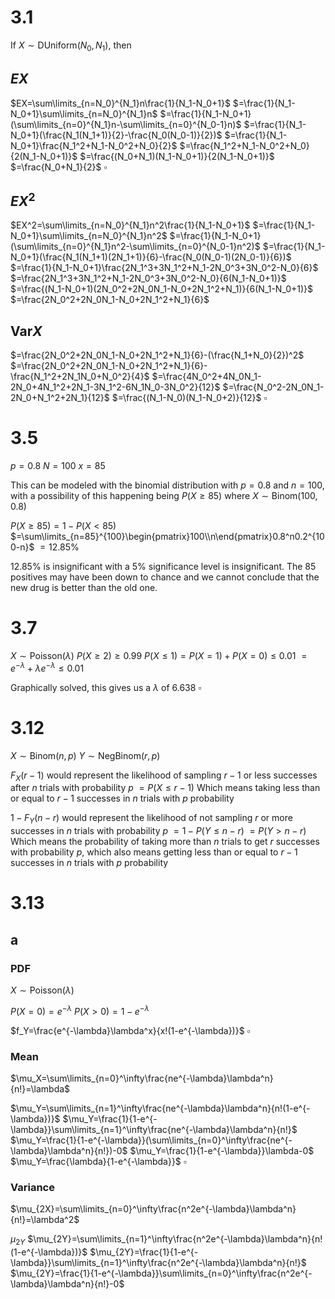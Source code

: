 # 3.1

If $X\sim \text{DUniform}(N_0,N_1)$, then

## $EX$
$EX=\sum\limits_{n=N_0}^{N_1}n\frac{1}{N_1-N_0+1}$
$=\frac{1}{N_1-N_0+1}\sum\limits_{n=N_0}^{N_1}n$
$=\frac{1}{N_1-N_0+1}(\sum\limits_{n=0}^{N_1}n-\sum\limits_{n=0}^{N_0-1}n)$
$=\frac{1}{N_1-N_0+1}(\frac{N_1(N_1+1)}{2}-\frac{N_0(N_0-1)}{2})$
$=\frac{1}{N_1-N_0+1}\frac{N_1^2+N_1-N_0^2+N_0}{2}$
$=\frac{N_1^2+N_1-N_0^2+N_0}{2(N_1-N_0+1)}$
$=\frac{(N_0+N_1)(N_1-N_0+1)}{2(N_1-N_0+1)}$
$=\frac{N_0+N_1}{2}$
$\square$

## $EX^2$

$EX^2=\sum\limits_{n=N_0}^{N_1}n^2\frac{1}{N_1-N_0+1}$
$=\frac{1}{N_1-N_0+1}\sum\limits_{n=N_0}^{N_1}n^2$
$=\frac{1}{N_1-N_0+1}(\sum\limits_{n=0}^{N_1}n^2-\sum\limits_{n=0}^{N_0-1}n^2)$
$=\frac{1}{N_1-N_0+1}(\frac{N_1(N_1+1)(2N_1+1)}{6}-\frac{N_0(N_0-1)(2N_0-1)}{6})$
$=\frac{1}{N_1-N_0+1}\frac{2N_1^3+3N_1^2+N_1-2N_0^3+3N_0^2-N_0}{6}$
$=\frac{2N_1^3+3N_1^2+N_1-2N_0^3+3N_0^2-N_0}{6(N_1-N_0+1)}$
$=\frac{(N_1-N_0+1)(2N_0^2+2N_0N_1-N_0+2N_1^2+N_1)}{6(N_1-N_0+1)}$
$=\frac{2N_0^2+2N_0N_1-N_0+2N_1^2+N_1}{6}$

## $\text{Var}X$

$=\frac{2N_0^2+2N_0N_1-N_0+2N_1^2+N_1}{6}-(\frac{N_1+N_0}{2})^2$
$=\frac{2N_0^2+2N_0N_1-N_0+2N_1^2+N_1}{6}-\frac{N_1^2+2N_1N_0+N_0^2}{4}$
$=\frac{4N_0^2+4N_0N_1-2N_0+4N_1^2+2N_1-3N_1^2-6N_1N_0-3N_0^2}{12}$
$=\frac{N_0^2-2N_0N_1-2N_0+N_1^2+2N_1}{12}$
$=\frac{(N_1-N_0)(N_1-N_0+2)}{12}$
$\square$

# 3.5

$p=0.8$
$N=100$
$x=85$

This can be modeled with the binomial distribution with $p=0.8$ and $n=100$, with a possibility of this happening being $P(X\ge85)$ where $X\sim \text{Binom}(100, 0.8)$

$P(X\ge85)=1-P(X<85)$
$=\sum\limits_{n=85}^{100}\begin{pmatrix}100\\n\end{pmatrix}0.8^n0.2^{100-n}$
$=12.85\%$

12.85% is insignificant with a 5% significance level is insignificant. The 85 positives may have been down to chance and we cannot conclude that the new drug is better than the old one.

# 3.7

$X\sim \text{Poisson}(\lambda)$
$P(X\ge2)\ge0.99$
$P(X\le1)=P(X=1)+P(X=0)\le0.01$
$=e^{-\lambda}+\lambda e^{-\lambda}\le0.01$

Graphically solved, this gives us a $\lambda$ of 6.638
$\square$

# 3.12

$X\sim\text{Binom}(n,p)$
$Y\sim\text{NegBinom}(r,p)$

$F_X(r-1)$ would represent the likelihood of sampling $r-1$ or less successes after $n$ trials with probability $p$
$=P(X\le r-1)$
Which means taking less than or equal to $r-1$ successes in $n$ trials with $p$ probability

$1-F_Y(n-r)$ would represent the likelihood of not sampling $r$ or more successes in $n$ trials with probability $p$
$=1-P(Y\le n-r)$
$=P(Y>n-r)$
Which means the probability of taking more than $n$ trials to get $r$ successes with probability $p$, which also means getting less than or equal to $r-1$ successes in $n$ trials with $p$ probability

# 3.13
## a

### PDF

$X\sim\text{Poisson}(\lambda)$

$P(X=0)=e^{-\lambda}$
$P(X>0)=1-e^{-\lambda}$

$f_Y=\frac{e^{-\lambda}\lambda^x}{x!(1-e^{-\lambda})}$
$\square$

### Mean

$\mu_X=\sum\limits_{n=0}^\infty\frac{ne^{-\lambda}\lambda^n}{n!}=\lambda$

$\mu_Y=\sum\limits_{n=1}^\infty\frac{ne^{-\lambda}\lambda^n}{n!(1-e^{-\lambda})}$
$\mu_Y=\frac{1}{1-e^{-\lambda}}\sum\limits_{n=1}^\infty\frac{ne^{-\lambda}\lambda^n}{n!}$
$\mu_Y=\frac{1}{1-e^{-\lambda}}(\sum\limits_{n=0}^\infty\frac{ne^{-\lambda}\lambda^n}{n!})-0$
$\mu_Y=\frac{1}{1-e^{-\lambda}}\lambda-0$
$\mu_Y=\frac{\lambda}{1-e^{-\lambda}}$
$\square$

### Variance

$\mu_{2X}=\sum\limits_{n=0}^\infty\frac{n^2e^{-\lambda}\lambda^n}{n!}=\lambda^2$

$\mu_{2Y}$
$\mu_{2Y}=\sum\limits_{n=1}^\infty\frac{n^2e^{-\lambda}\lambda^n}{n!(1-e^{-\lambda})}$
$\mu_{2Y}=\frac{1}{1-e^{-\lambda}}\sum\limits_{n=1}^\infty\frac{n^2e^{-\lambda}\lambda^n}{n!}$
$\mu_{2Y}=\frac{1}{1-e^{-\lambda}}\sum\limits_{n=0}^\infty\frac{n^2e^{-\lambda}\lambda^n}{n!}-0$
